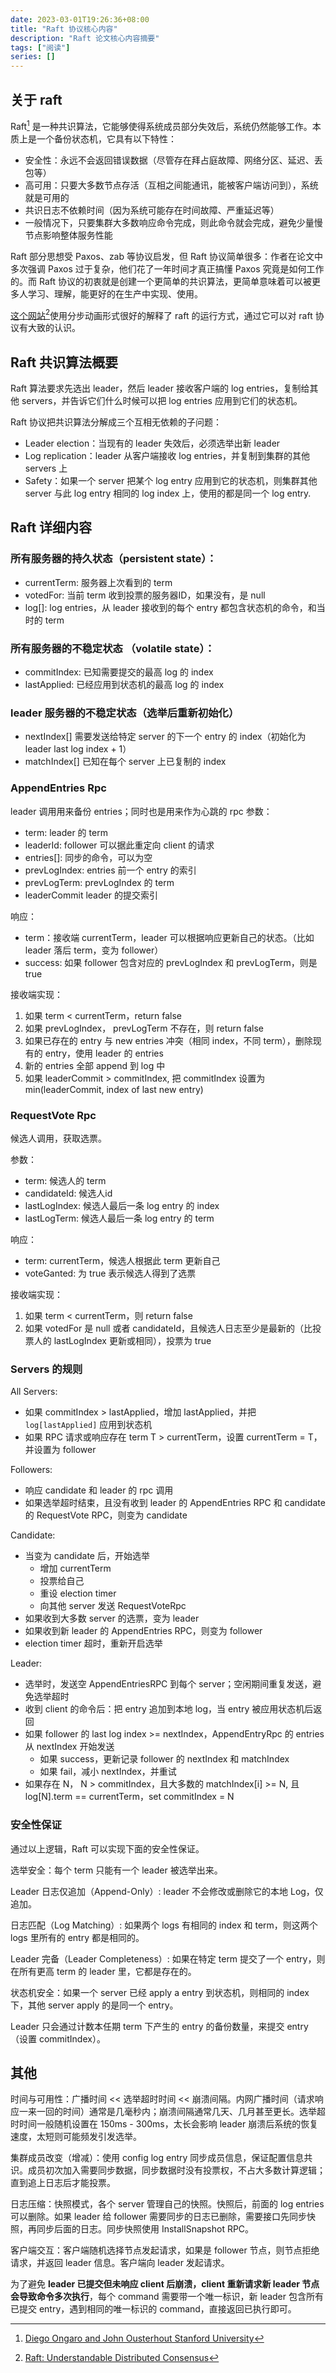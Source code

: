 ```yaml
---
date: 2023-03-01T19:26:36+08:00
title: "Raft 协议核心内容"
description: "Raft 论文核心内容摘要"
tags: ["阅读"]
series: []
---
```


## 关于 raft

Raft[^1] 是一种共识算法，它能够使得系统成员部分失效后，系统仍然能够工作。本质上是一个备份状态机，它具有以下特性：
- 安全性：永远不会返回错误数据（尽管存在拜占庭故障、网络分区、延迟、丢包等）
- 高可用：只要大多数节点存活（互相之间能通讯，能被客户端访问到），系统就是可用的
- 共识日志不依赖时间（因为系统可能存在时间故障、严重延迟等）
- 一般情况下，只要集群大多数响应命令完成，则此命令就会完成，避免少量慢节点影响整体服务性能

Raft 部分思想受 Paxos、zab 等协议启发，但 Raft 协议简单很多：作者在论文中多次强调 Paxos 过于复杂，他们花了一年时间才真正搞懂 Paxos 究竟是如何工作的。而 Raft 协议的初衷就是创建一个更简单的共识算法，更简单意味着可以被更多人学习、理解，能更好的在生产中实现、使用。

[这个网站](http://thesecretlivesofdata.com/raft/)[^2]使用分步动画形式很好的解释了 raft 的运行方式，通过它可以对 raft 协议有大致的认识。

## Raft 共识算法概要

Raft 算法要求先选出 leader，然后 leader 接收客户端的 log entries，复制给其他 servers，并告诉它们什么时候可以把 log entries 应用到它们的状态机。

Raft 协议把共识算法分解成三个互相无依赖的子问题：
- Leader election：当现有的 leader 失效后，必须选举出新 leader
- Log replication：leader 从客户端接收 log entries，并复制到集群的其他 servers 上
- Safety：如果一个 server 把某个 log entry 应用到它的状态机，则集群其他 server 与此 log entry 相同的 log index 上，使用的都是同一个 log entry.

## Raft 详细内容

### 所有服务器的持久状态（persistent state）：
- currentTerm: 服务器上次看到的 term
- votedFor: 当前 term 收到投票的服务器ID，如果没有，是 null
- log[]: log entries，从 leader 接收到的每个 entry 都包含状态机的命令，和当时的 term

### 所有服务器的不稳定状态 （volatile state）：
- commitIndex: 已知需要提交的最高 log 的 index
- lastApplied: 已经应用到状态机的最高 log 的 index

### leader 服务器的不稳定状态（选举后重新初始化）
- nextIndex[] 需要发送给特定 server 的下一个 entry 的 index（初始化为 leader last log index + 1）
- matchIndex[] 已知在每个 server 上已复制的 index

### AppendEntries Rpc
leader 调用用来备份 entries；同时也是用来作为心跳的 rpc
参数：
- term: leader 的 term
- leaderId: follower 可以据此重定向 client 的请求
- entries[]: 同步的命令，可以为空
- prevLogIndex: entries 前一个 entry 的索引
- prevLogTerm: prevLogIndex 的 term
- leaderCommit  leader 的提交索引

响应：
- term：接收端 currentTerm，leader 可以根据响应更新自己的状态。（比如 leader 落后 term，变为 follower）
- success: 如果 follower 包含对应的 prevLogIndex 和 prevLogTerm，则是 true

接收端实现：
1. 如果 term < currentTerm，return false
2. 如果 prevLogIndex， prevLogTerm 不存在，则 return false
3. 如果已存在的 entry 与 new entries 冲突（相同 index，不同 term），删除现有的 entry，使用 leader 的 entries
4. 新的 entries 全部 append 到 log 中
5. 如果 leaderCommit > commitIndex, 把 commitIndex 设置为 min(leaderCommit, index of last new entry)

### RequestVote Rpc
候选人调用，获取选票。

参数：
- term: 候选人的 term
- candidateId: 候选人id
- lastLogIndex: 候选人最后一条 log entry 的 index
- lastLogTerm: 候选人最后一条 log entry 的 term

响应：
- term: currentTerm，候选人根据此 term 更新自己
- voteGanted: 为 true 表示候选人得到了选票

接收端实现：
1. 如果 term < currentTerm，则 return false
2. 如果 votedFor 是 null 或者 candidateId，且候选人日志至少是最新的（比投票人的 lastLogIndex 更新或相同），投票为 true

### Servers 的规则
All Servers:
- 如果 commitIndex > lastApplied，增加 lastApplied，并把 `log[lastApplied]` 应用到状态机
- 如果 RPC 请求或响应存在 term T > currentTerm，设置 currentTerm = T，并设置为 follower

Followers:
- 响应 candidate 和 leader 的 rpc 调用
- 如果选举超时结束，且没有收到 leader 的 AppendEntries RPC 和 candidate 的 RequestVote RPC，则变为 candidate

Candidate:
- 当变为 candidate 后，开始选举
  - 增加 currentTerm
  - 投票给自己
  - 重设 election timer
  - 向其他 server 发送 RequestVoteRpc
- 如果收到大多数 server 的选票，变为 leader
- 如果收到新 leader 的 AppendEntries RPC，则变为 follower
- election timer 超时，重新开启选举

Leader:
- 选举时，发送空 AppendEntriesRPC 到每个 server；空闲期间重复发送，避免选举超时
- 收到 client 的命令后：把 entry 追加到本地 log，当 entry 被应用状态机后返回
- 如果 follower 的 last log index >= nextIndex，AppendEntryRpc 的 entries 从 nextIndex 开始发送
  - 如果 success，更新记录 follower 的 nextIndex 和 matchIndex
  - 如果 fail，减小 nextIndex，并重试
- 如果存在 N， N > commitIndex，且大多数的 matchIndex[i] >= N, 且 log[N].term == currentTerm，set commitIndex = N

### 安全性保证

通过以上逻辑，Raft 可以实现下面的安全性保证。

选举安全：每个 term 只能有一个 leader 被选举出来。

Leader 日志仅追加（Append-Only）: leader 不会修改或删除它的本地 Log，仅追加。

日志匹配（Log Matching）: 如果两个 logs 有相同的 index 和 term，则这两个 logs 里所有的 entry 都是相同的。

Leader 完备（Leader Completeness）: 如果在特定 term 提交了一个 entry，则在所有更高 term 的 leader 里，它都是存在的。

状态机安全：如果一个 server 已经 apply a entry 到状态机，则相同的 index 下，其他 server apply 的是同一个 entry。

Leader 只会通过计数本任期 term 下产生的 entry 的备份数量，来提交 entry（设置 commitIndex）。


## 其他

时间与可用性：广播时间 << 选举超时时间 << 崩溃间隔。内网广播时间（请求响应一来一回的时间）通常是几毫秒内；崩溃间隔通常几天、几月甚至更长。选举超时时间一般随机设置在 150ms - 300ms，太长会影响 leader 崩溃后系统的恢复速度，太短则可能频发引发选举。

集群成员改变（增减）：使用 config log entry 同步成员信息，保证配置信息共识。成员初次加入需要同步数据，同步数据时没有投票权，不占大多数计算逻辑；直到追上日志后才能投票。

日志压缩：快照模式，各个 server 管理自己的快照。快照后，前面的 log entries 可以删除。如果 leader 给 follower 需要同步的日志已删除，需要接口先同步快照，再同步后面的日志。同步快照使用 InstallSnapshot RPC。

客户端交互：客户端随机选择节点发起请求，如果是 follower 节点，则节点拒绝请求，并返回 leader 信息。客户端向 leader 发起请求。

为了避免 **leader 已提交但未响应 client 后崩溃，client 重新请求新 leader 节点会导致命令多次执行**，每个 command 需要带一个唯一标识，新 leader 包含所有已提交 entry，遇到相同的唯一标识的 command，直接返回已执行即可。

[^1]: [Diego Ongaro and John Ousterhout Stanford University](https://raft.github.io/raft.pdf)

[^2]: [Raft: Understandable Distributed Consensus](http://thesecretlivesofdata.com/raft/)

